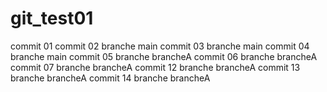 # git_test01
commit 01
commit 02 branche main
commit 03 branche main
commit 04 branche main
commit 05 branche brancheA
commit 06 branche brancheA
commit 07 branche brancheA
commit 12 branche brancheA
commit 13 branche brancheA
commit 14 branche brancheA